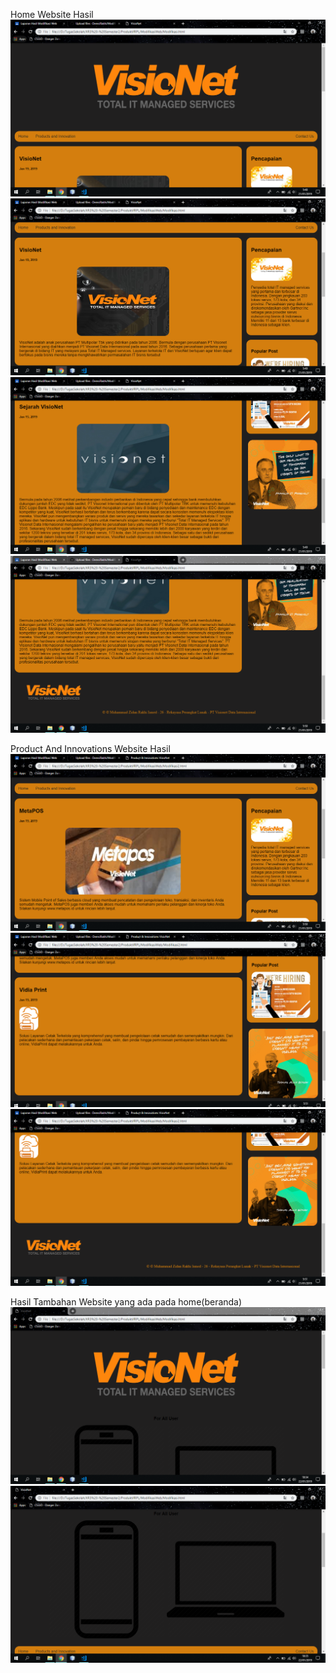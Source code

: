 Home Website
Hasil
![alt text](https://github.com/DemsiRakhi/Modifikasi-Web/blob/master/ModifikasiWeb/hasil1.PNG)
![alt text](https://github.com/DemsiRakhi/Modifikasi-Web/blob/master/ModifikasiWeb/hasil2.PNG)
![alt text](https://github.com/DemsiRakhi/Modifikasi-Web/blob/master/ModifikasiWeb/hasil3.PNG)
![alt text](https://github.com/DemsiRakhi/Modifikasi-Web/blob/master/ModifikasiWeb/hasil4.PNG)

Product And Innovations Website
Hasil
![alt text](https://github.com/DemsiRakhi/Modifikasi-Web/blob/master/ModifikasiWeb/hasil5.PNG)
![alt text](https://github.com/DemsiRakhi/Modifikasi-Web/blob/master/ModifikasiWeb/hasil6.PNG)
![alt text](https://github.com/DemsiRakhi/Modifikasi-Web/blob/master/ModifikasiWeb/hasil7.PNG)

Hasil Tambahan Website yang ada pada home(beranda)
![alt text](https://github.com/DemsiRakhi/Modifikasi-Web/blob/master/hasil8.PNG)
![alt text](https://github.com/DemsiRakhi/Modifikasi-Web/blob/master/hasil9.PNG)

